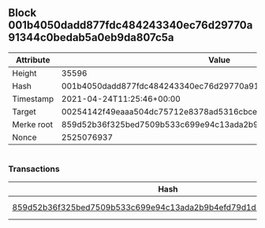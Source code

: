 ## Block 001b4050dadd877fdc484243340ec76d29770a91344c0bedab5a0eb9da807c5a

Attribute | Value
--- | ---
Height | 35596
Hash | 001b4050dadd877fdc484243340ec76d29770a91344c0bedab5a0eb9da807c5a
Timestamp | 2021-04-24T11:25:46+00:00
Target | 00254142f49eaaa504dc75712e8378ad5316cbcead634704b3734b6271167cc4
Merke root | 859d52b36f325bed7509b533c699e94c13ada2b9b4efd79d1d6df00ba682881e
Nonce | 2525076937

```

```

### Transactions

Hash | Amount
--- | ---
[859d52b36f325bed7509b533c699e94c13ada2b9b4efd79d1d6df00ba682881e](859d52b36f325bed7509b533c699e94c13ada2b9b4efd79d1d6df00ba682881e.md) | 10.00000000 SKEPTI 
